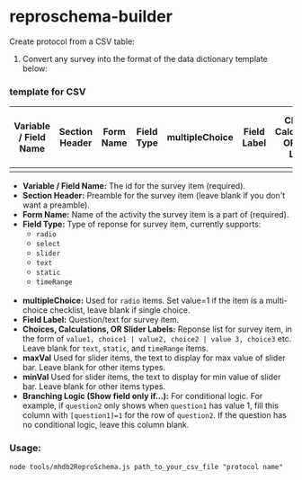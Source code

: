 # reproschema-builder

Create protocol from a CSV table:

1. Convert any survey into the format of the data dictionary template below:


### template for CSV 

Variable / Field Name |	Section Header | Form Name  |	Field Type  |	multipleChoice	| Field Label |	Choices, Calculations, OR Slider Labels | minVal |  maxVal |	Branching Logic (Show field only if...) |
|------------| ------------| ------------| ------------| ------------| ------------| ------------| ------------| ------------| ------------| 
|          |            |        |            |               |              |              |          |           |        |     

+ **Variable / Field Name:** The id for the survey item (required). <br/>
+ **Section Header:** Preamble for the survey item (leave blank if you don't want a preamble). <br/>
+ **Form Name:** Name of the activity the survey item is a part of (required). <br/>
+ **Field Type:** Type of reponse for survey item, currently supports: 
  + `radio`
  + `select`
  + `slider`
  + `text`
  + `static`
  + `timeRange`
  <br/>
+ **multipleChoice:** Used for `radio` items. Set value=1 if the item is a multi-choice checklist, leave blank if single choice. <br/>
+ **Field Label:** Question/text for survey item. <br/>
+ **Choices, Calculations, OR Slider Labels:** Reponse list for survey item, in the form of `value1, choice1 | value2, choice2 | value 3, choice3` etc. Leave blank for `text`, `static`, and `timeRange` items. <br/>
+ **maxVal** Used for slider items, the text to display for max value of slider bar. Leave blank for other items types. <br/>
+ **minVal** Used for slider items, the text to display for min value of slider bar. Leave blank for other items types.  <br/>
+ **Branching Logic (Show field only if...):** For conditional logic. For example, if `question2` only shows when `question1` has value 1, fill this column with `[question1]=1` for the row of `question2`. If the question has no conditional logic, leave this column blank. <br/>


### Usage: 
`node tools/mhdb2ReproSchema.js path_to_your_csv_file "protocol name"`

